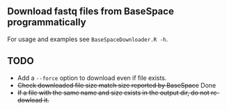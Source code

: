 ## Download fastq files from BaseSpace programmatically

For usage and examples see `BaseSpaceDownloader.R -h`.

## TODO

* Add a `--force` option to download even if file exists.
* ~~Check downloaded file size match size reported by BaseSpace~~ Done
* ~~If a file with the same name and size exists in the output dir, do not re-dowload it.~~ 
